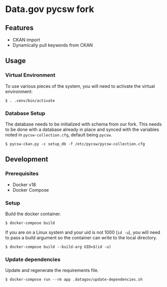 # Data.gov pycsw fork


## Features

- CKAN import
- Dynamically pull keywords from CKAN

## Usage

### Virtual Environment

To use various pieces of the system, you will need to activate the virtual environment:

    $ . .venv/bin/activate

### Database Setup

The database needs to be initialized with schema from our fork. This needs to be done with a database already in place and synced with the variables noted in `pycsw-collection.cfg`, default being `pycsw`.

    $ pycsw-ckan.py -c setup_db -f /etc/pycsw/pycsw-collection.cfg


## Development


### Prerequisites

- Docker v18
- Docker Compose


### Setup

Build the docker container.

    $ docker-compose build

If you are on a Linux system and your uid is not 1000 (`id -u`), you will need
to pass a build argument so the container can write to the local directory.

    $ docker-compose build --build-arg UID=$(id -u)


### Update dependencies

Update and regenerate the requirements file.

    $ docker-compose run --rm app .datagov/update-dependencies.sh
